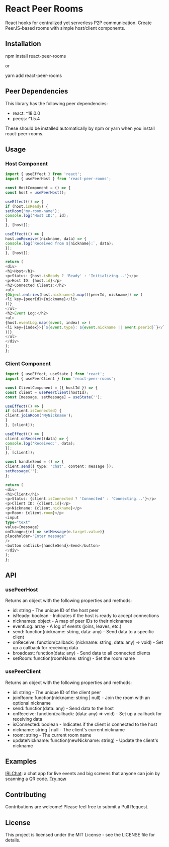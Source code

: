 # React Peer Rooms

React hooks for centralized yet serverless P2P communication. Create PeerJS-based rooms with simple host/client components.

## Installation

npm install react-peer-rooms

or

yarn add react-peer-rooms

## Peer Dependencies

This library has the following peer dependencies:

- react: ^18.0.0
- peerjs: ^1.5.4

These should be installed automatically by npm or yarn when you install react-peer-rooms.

## Usage

### Host Component

```typescript
import { useEffect } from 'react';
import { usePeerHost } from 'react-peer-rooms';

const HostComponent = () => {
const host = usePeerHost();

useEffect(() => {
if (host.isReady) {
setRoom('my-room-name');
console.log('Host ID:', id);
}
}, [host]);

useEffect(() => {
host.onReceive((nickname, data) => {
console.log(`Received from ${nickname}:`, data);
});
}, [host]);

return (
<div>
<h1>Host</h1>
<p>Status: {host.isReady ? 'Ready' : 'Initializing...'}</p>
<p>Host ID: {host.id}</p>
<h2>Connected Clients:</h2>
<ul>
{Object.entries(host.nicknames).map(([peerId, nickname]) => (
<li key={peerId}>{nickname}</li>
))}
</ul>
<h2>Event Log:</h2>
<ul>
{host.eventLog.map((event, index) => (
<li key={index}>{`${event.type}: ${event.nickname || event.peerId}`}</li>
))}
</ul>
</div>
);
};
```

### Client Component

```typescript
import { useEffect, useState } from 'react';
import { usePeerClient } from 'react-peer-rooms';

const ClientComponent = ({ hostId }) => {
const client = usePeerClient(hostId);
const [message, setMessage] = useState('');

useEffect(() => {
if (client.isConnected) {
client.joinRoom('MyNickname');
}
}, [client]);

useEffect(() => {
client.onReceive((data) => {
console.log('Received:', data);
});
}, [client]);

const handleSend = () => {
client.send({ type: 'chat', content: message });
setMessage('');
};

return (
<div>
<h1>Client</h1>
<p>Status: {client.isConnected ? 'Connected' : 'Connecting...'}</p>
<p>Client ID: {client.id}</p>
<p>Nickname: {client.nickname}</p>
<p>Room: {client.room}</p>
<input
type="text"
value={message}
onChange={(e) => setMessage(e.target.value)}
placeholder="Enter message"
/>
<button onClick={handleSend}>Send</button>
</div>
);
};
```

## API

### usePeerHost

Returns an object with the following properties and methods:

- id: string - The unique ID of the host peer
- isReady: boolean - Indicates if the host is ready to accept connections
- nicknames: object - A map of peer IDs to their nicknames
- eventLog: array - A log of events (joins, leaves, etc.)
- send: function(nickname: string, data: any) - Send data to a specific client
- onReceive: function(callback: (nickname: string, data: any) => void) - Set up a callback for receiving data
- broadcast: function(data: any) - Send data to all connected clients
- setRoom: function(roomName: string) - Set the room name

### usePeerClient

Returns an object with the following properties and methods:

- id: string - The unique ID of the client peer
- joinRoom: function(nickname: string | null) - Join the room with an optional nickname
- send: function(data: any) - Send data to the host
- onReceive: function(callback: (data: any) => void) - Set up a callback for receiving data
- isConnected: boolean - Indicates if the client is connected to the host
- nickname: string | null - The client's current nickname
- room: string - The current room name
- updateNickname: function(newNickname: string) - Update the client's nickname

## Examples

[IRLChat](https://github.com/YoussefRbahi/irl-chat): a chat app for live events and big screens that anyone can join by scanning a QR code. [Try now](https://irlchat.netlify.app)

## Contributing

Contributions are welcome! Please feel free to submit a Pull Request.

## License

This project is licensed under the MIT License - see the LICENSE file for details.
